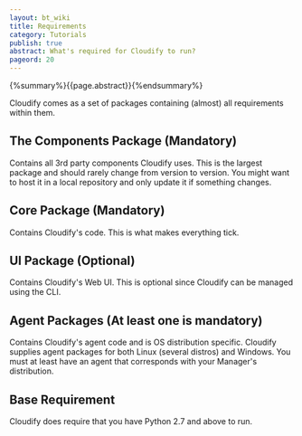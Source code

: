 ```yaml
---
layout: bt_wiki
title: Requirements
category: Tutorials
publish: true
abstract: What's required for Cloudify to run?
pageord: 20
---
```

{%summary%}{{page.abstract}}{%endsummary%}

Cloudify comes as a set of packages containing (almost) all requirements within them.

## The Components Package (Mandatory)
Contains all 3rd party components Cloudify uses.
This is the largest package and should rarely change from version to version.
You might want to host it in a local repository and only update it if something changes.

## Core Package (Mandatory)
Contains Cloudify's code.
This is what makes everything tick.

## UI Package (Optional)
Contains Cloudify's Web UI.
This is optional since Cloudify can be managed using the CLI.

## Agent Packages (At least one is mandatory)
Contains Cloudify's agent code and is OS distribution specific.
Cloudify supplies agent packages for both Linux (several distros) and Windows.
You must at least have an agent that corresponds with your Manager's distribution.

## Base Requirement
Cloudify does require that you have Python 2.7 and above to run.
